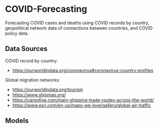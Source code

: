# COVID-Forecasting
Forecasting COVID cases and deaths using COVID records by country, geopolitical network data of connections between countries, and COVID policy data.

## Data Sources

COVID record by country:
- https://ourworldindata.org/coronavirus#coronavirus-country-profiles

Global migration networks:
- https://ourworldindata.org/tourism
- https://www.shipmap.org/
- https://cargofive.com/main-shipping-trade-routes-across-the-world/
- https://www.esri.com/en-us/maps-we-love/gallery/global-air-traffic


## Models
